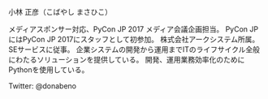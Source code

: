 小林 正彦（こばやし まさひこ）

メディアスポンサー対応、PyCon JP 2017 メディア会議企画担当。
PyCon JPにはPyCon JP 2017にスタッフとして初参加。
株式会社アークシステム所属。SEサービスに従事。
企業システムの開発から運用までITのライフサイクル全般にわたるソリューションを提供している。
開発、運用業務効率化のためにPythonを使用している。

Twitter: @donabeno
